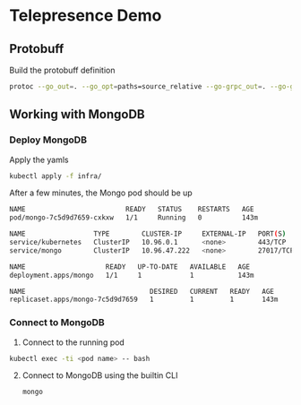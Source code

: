 # Telepresence Demo

## Protobuff

Build the protobuff definition

```sh
protoc --go_out=. --go_opt=paths=source_relative --go-grpc_out=. --go-grpc_opt=paths=source_relative wizard/wizard.proto
```

## Working with MongoDB

### Deploy MongoDB

Apply the yamls

```sh
kubectl apply -f infra/
```

After a few minutes, the Mongo pod should be up
```sh
NAME                         READY   STATUS    RESTARTS   AGE
pod/mongo-7c5d9d7659-cxkxw   1/1     Running   0          143m

NAME                 TYPE        CLUSTER-IP     EXTERNAL-IP   PORT(S)     AGE
service/kubernetes   ClusterIP   10.96.0.1      <none>        443/TCP     4h31m
service/mongo        ClusterIP   10.96.47.222   <none>        27017/TCP   142m

NAME                    READY   UP-TO-DATE   AVAILABLE   AGE
deployment.apps/mongo   1/1     1            1           143m

NAME                               DESIRED   CURRENT   READY   AGE
replicaset.apps/mongo-7c5d9d7659   1         1         1       143m

```
### Connect to MongoDB

1. Connect to the running pod
```sh
kubectl exec -ti <pod name> -- bash
```

2. Connect to MongoDB using the builtin CLI
    ```sh
    mongo
    ```